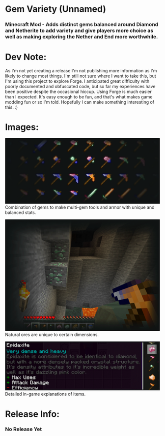 # Gem Variety (Unnamed) 

### Minecraft Mod - Adds distinct gems balanced around Diamond and Netherite to add variety and give players more choice as well as making exploring the Nether and End more worthwhile.
#
# Dev Note:
As I'm not yet creating a release I'm not publishing more information as I'm likely to change most things. I'm still not sure where I want to take this, but I'm using this project to explore Forge. I anticipated great difficulty with poorly documented and obfuscated code, but so far my experiences have been positive despite the occasional hiccup. Using Forge is much easier than I expected. It's easy enough to be fun, and that's what makes game modding fun or so I'm told. Hopefully I can make something interesting of this. :)
#
# Images:
![Mixed Tools](repo/images/Mixed_Tools.png? "Mixed Tools")
Combination of gems to make multi-gem tools and armor with unique and balanced stats.

![Found Ore](repo/images/Found_Ore.png? "Found Ore")
Natural ores are unique to certain dimensions.

![Item Lore](repo/images/Item_Lore.png? "Item Lore")
Detailed in-game explanations of items.
#
# Release Info:
### No Release Yet

